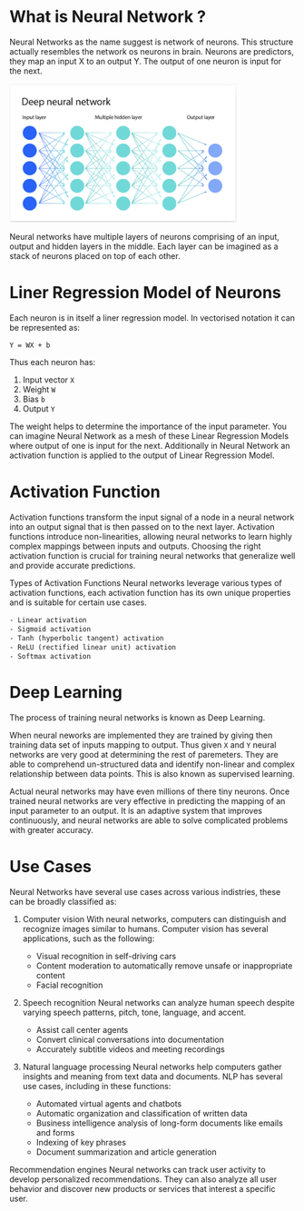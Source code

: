 # What is Neural Network ?

Neural Networks as the name suggest is network of neurons. This structure actually resembles the network os neurons in brain. Neurons are predictors, they map an input X to an output Y. The output of one neuron is input for the next.

<img src="https://github.com/jpuri/deep-learning/blob/main/img/neural_network.png?raw=true" width="400px" alt="Deep Neural Network">

Neural networks have multiple layers of neurons comprising of an input, output and hidden layers in the middle. Each layer can be imagined as a stack of neurons placed on top of each other.

# Liner Regression Model of Neurons

Each neuron is in itself a liner regression model. In vectorised notation it can be represented as:

```
Y = WX + b
```

Thus each neuron has:

1. Input vector `X`
2. Weight `W`
3. Bias `b`
4. Output `Y`

The weight helps to determine the importance of the input parameter. You can imagine Neural Network as a mesh of these Linear Regression Models where output of one is input for the next. Additionally in Neural Network an activation function is applied to the output of Linear Regression Model.

# Activation Function

Activation functions transform the input signal of a node in a neural network into an output signal that is then passed on to the next layer. Activation functions introduce non-linearities, allowing neural networks to learn highly complex mappings between inputs and outputs. Choosing the right activation function is crucial for training neural networks that generalize well and provide accurate predictions.

Types of Activation Functions
Neural networks leverage various types of activation functions, each activation function has its own unique properties and is suitable for certain use cases. 

    - Linear activation
    - Sigmoid activation
    - Tanh (hyperbolic tangent) activation
    - ReLU (rectified linear unit) activation
    - Softmax activation

# Deep Learning

The process of training neural networks is known as Deep Learning.

When neural neworks are implemented they are trained by giving then training data set of inputs mapping to output. Thus given `X` and `Y` neural networks are very good at determining the rest of paremeters. They are able to comprehend un-structured data and identify non-linear and complex relationship between data points. This is also known as supervised learning.

Actual neural networks may have even millions of there tiny neurons. Once trained neural networks are very effective in predicting the mapping of an input parameter to an output. It is an adaptive system that improves continuously, and neural networks are able to solve complicated problems with greater accuracy.

# Use Cases

Neural Networks have several use cases across various indistries, these can be broadly classified as:

1. Computer vision
With neural networks, computers can distinguish and recognize images similar to humans. Computer vision has several applications, such as the following:

    - Visual recognition in self-driving cars
    - Content moderation to automatically remove unsafe or inappropriate content
    - Facial recognition

2. Speech recognition
Neural networks can analyze human speech despite varying speech patterns, pitch, tone, language, and accent.

    - Assist call center agents
    - Convert clinical conversations into documentation
    - Accurately subtitle videos and meeting recordings

3. Natural language processing
Neural networks help computers gather insights and meaning from text data and documents. NLP has several use cases, including in these functions:

    - Automated virtual agents and chatbots
    - Automatic organization and classification of written data
    - Business intelligence analysis of long-form documents like emails and forms
    - Indexing of key phrases
    - Document summarization and article generation

Recommendation engines
Neural networks can track user activity to develop personalized recommendations. They can also analyze all user behavior and discover new products or services that interest a specific user.